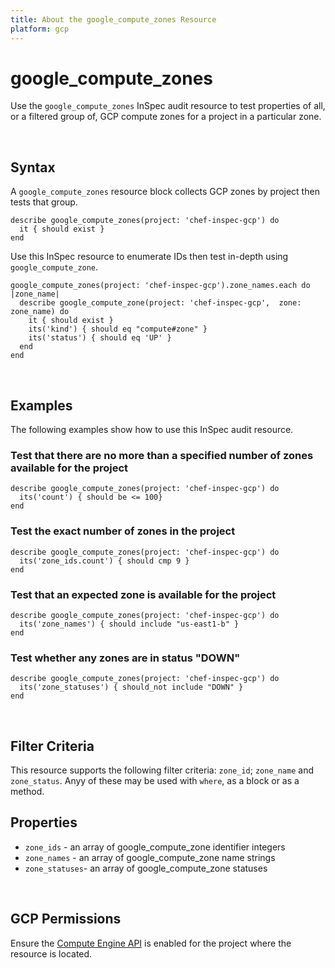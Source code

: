 ```yaml
---
title: About the google_compute_zones Resource
platform: gcp
---
```


# google\_compute\_zones

Use the `google_compute_zones` InSpec audit resource to test properties of all, or a filtered group of, GCP compute zones for a project in a particular zone.

<br>

## Syntax

A `google_compute_zones` resource block collects GCP zones by project then tests that group.

    describe google_compute_zones(project: 'chef-inspec-gcp') do
      it { should exist }
    end

Use this InSpec resource to enumerate IDs then test in-depth using `google_compute_zone`.

    google_compute_zones(project: 'chef-inspec-gcp').zone_names.each do |zone_name|
      describe google_compute_zone(project: 'chef-inspec-gcp',  zone: zone_name) do
        it { should exist }
        its('kind') { should eq "compute#zone" }
        its('status') { should eq 'UP' }
      end
    end

<br>

## Examples

The following examples show how to use this InSpec audit resource.

### Test that there are no more than a specified number of zones available for the project

    describe google_compute_zones(project: 'chef-inspec-gcp') do
      its('count') { should be <= 100}
    end

### Test the exact number of zones in the project

    describe google_compute_zones(project: 'chef-inspec-gcp') do
      its('zone_ids.count') { should cmp 9 }
    end

### Test that an expected zone is available for the project

    describe google_compute_zones(project: 'chef-inspec-gcp') do
      its('zone_names') { should include "us-east1-b" }
    end

### Test whether any zones are in status "DOWN"

    describe google_compute_zones(project: 'chef-inspec-gcp') do
      its('zone_statuses') { should_not include "DOWN" }
    end

<br>

## Filter Criteria

This resource supports the following filter criteria:  `zone_id`; `zone_name` and `zone_status`. Anyy of these may be used with `where`, as a block or as a method.

## Properties

*  `zone_ids` - an array of google_compute_zone identifier integers
*  `zone_names` - an array of google_compute_zone name strings
*  `zone_statuses`- an array of google_compute_zone statuses

<br>


## GCP Permissions

Ensure the [Compute Engine API](https://console.cloud.google.com/apis/library/compute.googleapis.com/) is enabled for the project where the resource is located.